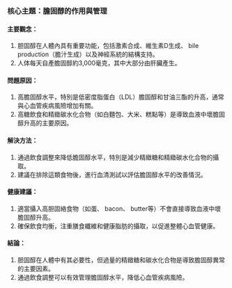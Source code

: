### 核心主題：膽固醇的作用與管理

#### 主要觀念：
1. 胆固醇在人體內具有重要功能，包括激素合成、維生素D生成、 bile production（膽汁生成）以及神經系統的結構支持。
2. 人体每天自產膽固醇約3,000毫克，其中大部分由肝臟產生。

#### 問題原因：
1. 高膽固醇水平，特別是低密度脂蛋白（LDL）膽固醇和甘油三酯的升高，通常與心血管疾病風險增加有關。
2. 高糖飲食和精緻碳水化合物（如白麵包、大米、糕點等）是導致血液中壞膽固醇升高的主要原因。

#### 解決方法：
1. 通過飲食調整來降低膽固醇水平，特別是減少精緻糖和精緻碳水化合物的攝取。
2. 建議在排除這類食物後，進行血清測試以評估膽固醇水平的改善情況。

#### 健康建議：
1. 適當攝入高胆固絡食物（如蛋、 bacon、 butter等）不會直接導致血液中壞膽固醇升高。
2. 確保飲食均衡，注重膳食纖維和健康脂肪的攝取，以促進整體心血管健康。

#### 結論：
1. 胆固醇在人體中有其必要性，但過量的精緻糖和碳水化合物是導致膽固醇異常的主要因素。
2. 通過飲食調整可以有效管理膽固醇水平，降低心血管疾病風險。